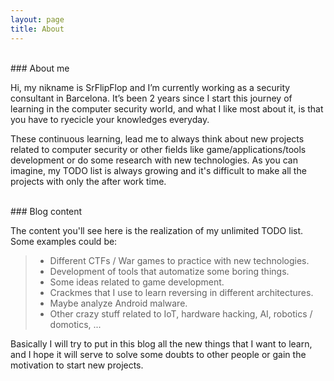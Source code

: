 ```yaml
---
layout: page
title: About
---
```

<br>
### About me

Hi, my nikname is SrFlipFlop and I’m currently working as a security consultant in Barcelona. It’s been 2 years since I start this journey of learning in the computer security world, and what I like most about it, is that you have to ryecicle your knowledges everyday.

These continuous learning, lead me to always think about new projects related to computer security or other fields like game/applications/tools development or do some research with new technologies. As you can imagine, my TODO list is always growing and it's difficult to make all the projects with only the after work time.

<br>
### Blog content

The content you'll see here is the realization of my unlimited TODO list. Some examples could be:
>* Different CTFs / War games to practice with new technologies.
>* Development of tools that automatize some boring things.
>* Some ideas related to game development.
>* Crackmes that I use to learn reversing in different architectures.
>* Maybe analyze Android malware.
>* Other crazy stuff related to IoT, hardware hacking, AI, robotics / domotics, ...

Basically I will try to put in this blog all the new things that I want to learn, and I hope it will serve to solve some doubts to other people or gain the motivation to start new projects.
